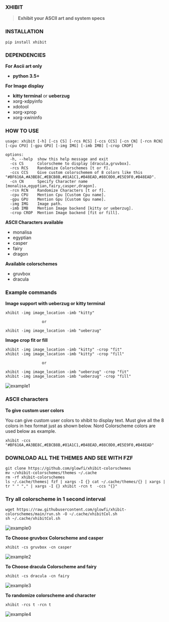 ### XHIBIT

> **Exhibit your ASCII art and system specs**

### INSTALLATION

```
pip install xhibit
```

### DEPENDENCIES

**For Ascii art only**

-   **python 3.5+**

**For Image display**

-   **kitty terminal** or **ueberzug**
-   xorg-xdpyinfo
-   xdotool
-   xorg-xprop
-   xorg-xwininfo

### HOW TO USE

```
usage: xhibit [-h] [-cs CS] [-rcs RCS] [-ccs CCS] [-cn CN] [-rcn RCN] [-cpu CPU] [-gpu GPU] [-img IMG] [-imb IMB] [-crop CROP]

options:
  -h, --help  show this help message and exit
  -cs CS      Colorscheme to display [dracula,gruvbox].
  -rcs RCS    Randomize Colorschemes [t or f].
  -ccs CCS    Give custom colorschemem of 8 colors like this "#BF616A,#A3BE8C,#EBCB8B,#81A1C1,#B48EAD,#88C0D0,#E5E9F0,#B48EAD".
  -cn CN      Specify Character name [monalisa,egyptian,fairy,casper,dragon].
  -rcn RCN    Randomize Characters [t or f].
  -cpu CPU    Mention Cpu [Custom Cpu name].
  -gpu GPU    Mention Gpu [Custom Gpu name].
  -img IMG    Image path.
  -imb IMB    Mention Image backend [kitty or ueberzug].
  -crop CROP  Mention Image backend [fit or fill].
```

**ASCII Characters available**

-   monalisa
-   egyptian
-   casper
-   fairy
-   dragon

**Available colorschemes**

-   gruvbox
-   dracula

### Example commands

**Image support with ueberzug or kitty terminal**

```
xhibit -img image_location -imb "kitty"

                or

xhibit -img image_location -imb "ueberzug"

```

**Image crop fit or fill**

```
xhibit -img image_location -imb "kitty" -crop "fit"
xhibit -img image_location -imb "kitty" -crop "fill"

                or

xhibit -img image_location -imb "ueberzug" -crop "fit"
xhibit -img image_location -imb "ueberzug" -crop "fill"

```

![example1](image_support.png)

### ASCII characters

**To give custom user colors**

You can give custom user colors to xhibit to display text.
Must give all the 8 colors in hex format just as shown below.
Nord Colorscheme colors are used below as example.

```
xhibit -ccs "#BF616A,#A3BE8C,#EBCB8B,#81A1C1,#B48EAD,#88C0D0,#E5E9F0,#B48EAD"
```

### DOWNLOAD ALL THE THEMES AND SEE WITH FZF

```
git clone https://github.com/glowfi/xhibit-colorschemes
mv ~/xhibit-colorschemes/themes ~/.cache
rm -rf xhibit-colorschemes
ls ~/.cache/themes| fzf | xargs -I {} cat ~/.cache/themes/{} | xargs | tr " " "," | xargs -I {} xhibit -rcn t  -ccs "{}"
```

### Try all colorscheme in 1 second interval

```
wget https://raw.githubusercontent.com/glowfi/xhibit-colorschemes/main/run.sh -O ~/.cache/xhibitCol.sh
sh ~/.cache/xhibitCol.sh
```

![example0](./custom_colorscheme.png)

**To Choose gruvbox Colorscheme and casper**

```
xhibit -cs gruvbox -cn casper
```

![example2](casper.png)

**To Choose dracula Colorscheme and fairy**

```
xhibit -cs dracula -cn fairy
```

![example3](fairy.png)

**To randomize colorscheme and character**

```
xhibit -rcs t -rcn t
```

![example4](monalisa.png)
